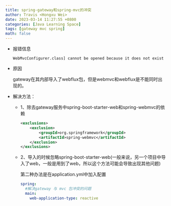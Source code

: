 ```yaml
---
title: spring-gateway和spring-mvc的冲突
author: Travis <Hongxu Wei>
date: 2023-03-14 11:27:55 +0800
categories: [Java Learning Space]
tags: [gateway mvc spring]
math: false
---
```


- 报错信息

  ```
  WebMvcConfigurer.class] cannot be opened because it does not exist
  ```

- 原因

   gateway在其内部导入了webflux包，但是webmvc和webflux是不能同时出现的。

- 解决方法：

  - 1、除去gateway服务中spring-boot-starter-web和spring-webmvc的依赖

    ```xml
    <exclusions>
        <exclusion>
            <groupId>org.springframework</groupId>
            <artifactId>spring-webmvc</artifactId>
        </exclusion>
    </exclusions>
    ```

  - 2、导入的时候忽略spring-boot-starter-web(一般来说，另一个项目中导入了web，一般是用到了web，所以这个方法可能会导致出现其他问题)

    第二种办法是在application.yml中加入配置

    ```yaml
    spring:
      #解决gateway 与 mvc 包冲突的问题
      main:
        web-application-type: reactive
    ```

    